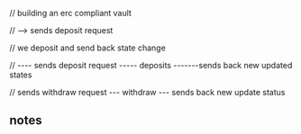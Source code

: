 // building an erc compliant vault



// --> sends deposit request

// we deposit and send back state change



// ---- sends deposit request ----- deposits -------sends back new updated states

// sends withdraw request --- withdraw --- sends back new update status 


## notes 